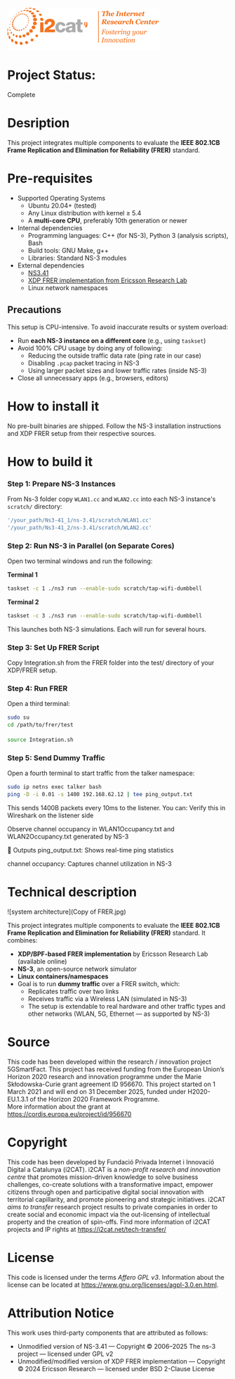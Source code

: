 ![i2CAT Logo](Fundacio-Privada-I2CAT.png)



# Project Status: 
Complete

# Desription
This project integrates multiple components to evaluate the **IEEE 802.1CB Frame Replication and Elimination for Reliability (FRER)** standard. 


# Pre-requisites
- Supported Operating Systems
  - Ubuntu 20.04+ (tested)
  - Any Linux distribution with kernel ≥ 5.4
  - A **multi-core CPU**, preferably 10th generation or newer
- Internal dependencies
  - Programming languages: C++ (for NS-3), Python 3 (analysis scripts), Bash
  - Build tools: GNU Make, g++
  - Libraries: Standard NS-3 modules
- External dependencies
  - [NS3.41](https://www.nsnam.org/)
  - [XDP FRER implementation from Ericsson Research Lab](https://github.com/EricssonResearch/xdpfrer)
  - Linux network namespaces



##  Precautions

This setup is CPU-intensive. To avoid inaccurate results or system overload:

- Run **each NS-3 instance on a different core** (e.g., using `taskset`)
- Avoid 100% CPU usage by doing any of following:
  - Reducing the outside traffic data rate (ping rate in our case)
  - Disabling `.pcap` packet tracing in NS-3
  - Using larger packet sizes and lower traffic rates (inside NS-3)
- Close all unnecessary apps (e.g., browsers, editors)


# How to install it 
No pre-built binaries are shipped. Follow the NS-3 installation instructions and XDP FRER setup from their respective sources.

# How to build it

### Step 1: Prepare NS-3 Instances

From Ns-3 folder copy `WLAN1.cc` and `WLAN2.cc` into each NS-3 instance's `scratch/` directory:

```bash
'/your_path/Ns3-41_1/ns-3.41/scratch/WLAN1.cc'
'/your_path/Ns3-41_2/ns-3.41/scratch/WLAN2.cc'
```


### Step 2: Run NS-3 in Parallel (on Separate Cores)
Open two terminal windows and run the following:

**Terminal 1**
```bash
taskset -c 1 ./ns3 run --enable-sudo scratch/tap-wifi-dumbbell
```

**Terminal 2**
```bash
taskset -c 3 ./ns3 run --enable-sudo scratch/tap-wifi-dumbbell
```
This launches both NS-3 simulations. Each will run for several hours.


### Step 3: Set Up FRER Script
Copy Integration.sh from the FRER folder into the test/ directory of your XDP/FRER setup.



### Step 4: Run FRER
Open a third terminal:

```bash
sudo su
cd /path/to/frer/test

source Integration.sh

```

### Step 5: Send Dummy Traffic
Open a fourth terminal to start traffic from the talker namespace:

```bash
sudo ip netns exec talker bash
ping -D -i 0.01 -s 1400 192.168.62.12 | tee ping_output.txt
```


This sends 1400B packets every 10ms to the listener. You can:
Verify this in Wireshark on the listener side

Observe channel occupancy in WLAN1Occupancy.txt and WLAN2Occupancy.txt  generated by NS-3


📂 Outputs
ping_output.txt: Shows real-time ping statistics

channel occupancy: Captures channel utilization in NS-3





# Technical description 
![system architecture](Copy of FRER.jpg)

This project integrates multiple components to evaluate the **IEEE 802.1CB Frame Replication and Elimination for Reliability (FRER)** standard. It combines:

- **XDP/BPF-based FRER implementation** by Ericsson Research Lab (available online)
- **NS-3**, an open-source network simulator
- **Linux containers/namespaces**
- Goal is to run **dummy traffic** over a FRER switch, which:
  -  Replicates traffic over two links
  -  Receives traffic via a Wireless LAN (simulated in NS-3)
  -  The setup is extendable to real hardware and other traffic types and other networks (WLAN, 5G, Ethernet — as supported by NS-3)


# Source
This code has been developed within the research / innovation project 5GSmartFact. This project has received funding from the European Union’s Horizon 2020 research and innovation programme under the Marie Skłodowska-Curie grant agreement ID 956670. This project started on 1 March 2021 and will end on 31 December 2025, funded under H2020-EU.1.3.1 of the Horizon 2020 Framework Programme.  
More information about the grant at https://cordis.europa.eu/project/id/956670


# Copyright
This code has been developed by Fundació Privada Internet i Innovació Digital a Catalunya (i2CAT). i2CAT is a *non-profit research and innovation centre* that  promotes mission-driven knowledge to solve business challenges, co-create solutions with a transformative impact, empower citizens through open and participative digital social innovation with territorial capillarity, and promote pioneering and strategic initiatives.
i2CAT *aims to transfer* research project results to private companies in order to create social and economic impact via the out-licensing of intellectual property and the creation of spin-offs.
Find more information of i2CAT projects and IP rights at https://i2cat.net/tech-transfer/


# License
This code is licensed under the terms *Affero GPL v3*. Information about the license can be located at https://www.gnu.org/licenses/agpl-3.0.en.html.

# Attribution Notice
This work uses third-party components that are attributed as follows:

* Unmodified version of NS-3.41 — Copyright © 2006–2025 The ns-3 project — licensed under GPL v2
* Unmodified/modified version of XDP FRER implementation — Copyright © 2024 Ericsson Research — licensed under BSD 2-Clause License


